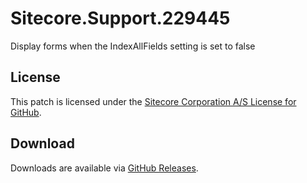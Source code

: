 # Sitecore.Support.229445
Display forms when the IndexAllFields setting is set to false

## License  
This patch is licensed under the [Sitecore Corporation A/S License for GitHub](https://github.com/sitecoresupport/Sitecore.Support.229445/blob/master/LICENSE).  

## Download  
Downloads are available via [GitHub Releases](https://github.com/sitecoresupport/Sitecore.Support.229445/releases).  
